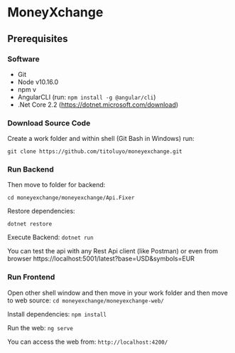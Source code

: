 # MoneyXchange

## Prerequisites

### Software
* Git
* Node v10.16.0
* npm v
* AngularCLI (run: `npm install -g @angular/cli`)
* .Net Core 2.2 (https://dotnet.microsoft.com/download)

### Download Source Code

Create a work folder and within shell (Git Bash in Windows) run:

`git clone https://github.com/titoluyo/moneyexchange.git`


### Run Backend
Then move to folder for backend:

`cd moneyexchange/moneyexchange/Api.Fixer`

Restore dependencies:

`dotnet restore`

Execute Backend:
`dotnet run`

You can test the api with any Rest Api client (like Postman) or even from browser
https://localhost:5001/latest?base=USD&symbols=EUR

### Run Frontend
Open other shell window and then move in your work folder and then move to web source:
`cd moneyexchange/moneyexchange-web/`

Install dependencies:
`npm install`

Run the web:
`ng serve`

You can access the web from:
`http://localhost:4200/`